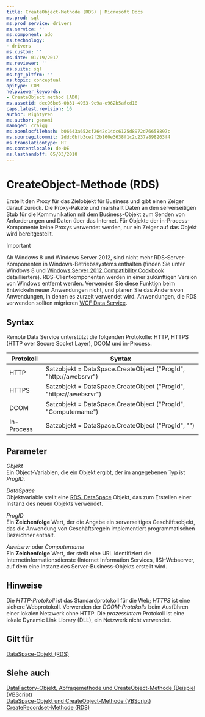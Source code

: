 ```yaml
---
title: CreateObject-Methode (RDS) | Microsoft Docs
ms.prod: sql
ms.prod_service: drivers
ms.service: ''
ms.component: ado
ms.technology:
- drivers
ms.custom: ''
ms.date: 01/19/2017
ms.reviewer: ''
ms.suite: sql
ms.tgt_pltfrm: ''
ms.topic: conceptual
apitype: COM
helpviewer_keywords:
- CreateObject method [ADO]
ms.assetid: dec96be6-0b31-4953-9c9a-e962b5afcd18
caps.latest.revision: 16
author: MightyPen
ms.author: genemi
manager: craigg
ms.openlocfilehash: b06643a652cf2642c14dc6125d8972d76658897c
ms.sourcegitcommit: 2ddc0bfb3ce2f2b160e3638f1c2c237a898263f4
ms.translationtype: HT
ms.contentlocale: de-DE
ms.lasthandoff: 05/03/2018
---
```

# <a name="createobject-method-rds"></a>CreateObject-Methode (RDS)
Erstellt den Proxy für das Zielobjekt für Business und gibt einen Zeiger darauf zurück. Die Proxy-Pakete und marshallt Daten an den serverseitigen Stub für die Kommunikation mit dem Business-Objekt zum Senden von Anforderungen und Daten über das Internet. Für Objekte der in-Process-Komponente keine Proxys verwendet werden, nur ein Zeiger auf das Objekt wird bereitgestellt.  
  
> [!IMPORTANT]
>  Ab Windows 8 und Windows Server 2012, sind nicht mehr RDS-Server-Komponenten in Windows-Betriebssystems enthalten (finden Sie unter Windows 8 und [Windows Server 2012 Compatibility Cookbook](https://www.microsoft.com/en-us/download/details.aspx?id=27416) detailliertere). RDS-Clientkomponenten werden in einer zukünftigen Version von Windows entfernt werden. Verwenden Sie diese Funktion beim Entwickeln neuer Anwendungen nicht, und planen Sie das Ändern von Anwendungen, in denen es zurzeit verwendet wird. Anwendungen, die RDS verwenden sollten migrieren [WCF Data Service](http://go.microsoft.com/fwlink/?LinkId=199565).  
  
## <a name="syntax"></a>Syntax  
 Remote Data Service unterstützt die folgenden Protokolle: HTTP, HTTPS (HTTP over Secure Socket Layer), DCOM und in-Process.  
  
|Protokoll|Syntax|  
|--------------|------------|  
|HTTP|Satzobjekt = DataSpace.CreateObject ("ProgId", "http://awebsrvr")|  
|HTTPS|Satzobjekt = DataSpace.CreateObject ("ProgId", "https://awebsrvr")|  
|DCOM|Satzobjekt = DataSpace.CreateObject ("ProgId", "Computername")|  
|In-Process|Satzobjekt = DataSpace.CreateObject ("ProgId", "")|  
  
## <a name="parameters"></a>Parameter  
 *Objekt*  
 Ein Object-Variablen, die ein Objekt ergibt, der im angegebenen Typ ist *ProgID*.  
  
 *DataSpace*  
 Objektvariable stellt eine [RDS. DataSpace](../../../ado/reference/rds-api/dataspace-object-rds.md) Objekt, das zum Erstellen einer Instanz des neuen Objekts verwendet.  
  
 *ProgID*  
 Ein **Zeichenfolge** Wert, der die Angabe ein serverseitiges Geschäftsobjekt, das die Anwendung von Geschäftsregeln implementiert programmatischen Bezeichner enthält.  
  
 *Awebsrvr* oder *Computername*  
 Ein **Zeichenfolge** Wert, der stellt eine URL identifiziert die Internetinformationsdienste (Internet Information Services, IIS)-Webserver, auf dem eine Instanz des Server-Business-Objekts erstellt wird.  
  
## <a name="remarks"></a>Hinweise  
 Die *HTTP-Protokoll* ist das Standardprotokoll für die Web; *HTTPS* ist eine sichere Webprotokoll. Verwenden der *DCOM-Protokolls* beim Ausführen einer lokalen Netzwerk ohne HTTP. Die *prozessintern* Protokoll ist eine lokale Dynamic Link Library (DLL), ein Netzwerk nicht verwendet.  
  
## <a name="applies-to"></a>Gilt für  
 [DataSpace-Objekt (RDS)](../../../ado/reference/rds-api/dataspace-object-rds.md)  
  
## <a name="see-also"></a>Siehe auch  
 [DataFactory-Objekt, Abfragemethode und CreateObject-Methode (Beispiel (VBScript)](../../../ado/reference/rds-api/datafactory-object-query-method-and-createobject-method-example-vbscript.md)   
 [DataSpace-Objekt und CreateObject-Methode (VBScript)](../../../ado/reference/rds-api/dataspace-object-and-createobject-method-example-vbscript.md)   
 [CreateRecordset-Methode (RDS)](../../../ado/reference/rds-api/createrecordset-method-rds.md)


